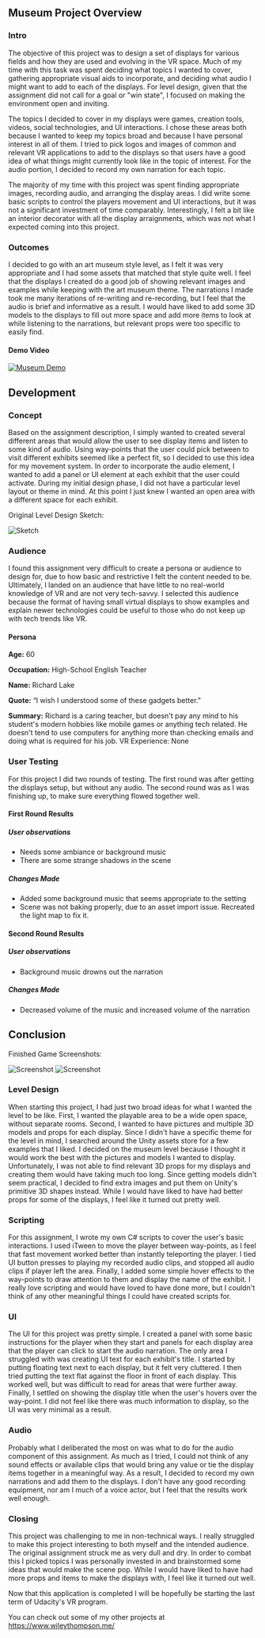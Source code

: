 ## Museum Project Overview

### Intro
The objective of this project was to design a set of displays for various fields and how they are used and evolving in the VR space.  Much of my time with this task was spent deciding what topics I wanted to cover, gathering appropriate visual aids to incorporate, and deciding what audio I might want to add to each of the displays.  For level design, given that the assignment did not call for a goal or "win state", I focused on making the environment open and inviting.      

The topics I decided to cover in my displays were games, creation tools, videos, social technologies, and UI interactions.  I chose these areas both because I wanted to keep my topics broad and because I have personal interest in all of them.  I tried to pick logos and images of common and relevant VR applications to add to the displays so that users have a good idea of what things might currently look like in the topic of interest.  For the audio portion, I decided to record my own narration for each topic.

The majority of my time with this project was spent finding appropriate images, recording audio, and arranging the display areas.  I did write some basic scripts to control the players movement and UI interactions, but it was not a significant investment of time comparably.  Interestingly, I felt a bit like an interior decorator with all the display arraignments, which was not what I expected coming into this project.     


### Outcomes
I decided to go with an art museum style level, as I felt it was very appropriate and I had some assets that matched that style quite well.  I feel that the displays I created do a good job of showing relevant images and examples while keeping with the art museum theme.  The narrations I made took me many iterations of re-writing and re-recording, but I feel that the audio is brief and informative as a result.  I would have liked to add some 3D models to the displays to fill out more space and add more items to look at while listening to the narrations, but relevant props were too specific to easily find.  

#### Demo Video
[![Museum Demo](https://github.com/jthom330/VR-Info-Booths/blob/master/VR-Info-Booths/Screenshots/Room.png)](https://youtu.be/kHp_4z3tXe8)

## Development

### Concept
Based on the assignment description, I simply wanted to created several different areas that would allow the user to see display items and listen to some kind of audio.  Using way-points that the user could pick between to visit different exhibits seemed like a perfect fit, so I decided to use this idea for my movement system.  In order to incorporate the audio element, I wanted to add a panel or UI element at each exhibit that the user could activate.  During my initial design phase, I did not have a particular level layout or theme in mind.  At this point I just knew I wanted an open area with a different space for each exhibit.

Original Level Design Sketch: 

![Sketch](https://github.com/jthom330/VR-Info-Booths/blob/master/VR-Info-Booths/Screenshots/sketch.png "Level Sketch")

### Audience
I found this assignment very difficult to create a persona or audience to design for, due to how basic and restrictive I felt the content needed to be.  Ultimately, I landed on an audience that have little to no real-world knowledge of VR and are not very tech-savvy.  I selected this audience because the format of having small virtual displays to show examples and explain newer technologies could be useful to those who do not keep up with tech trends like VR.

#### Persona
**Age:** 60

**Occupation:** High-School English Teacher

**Name:** Richard Lake

**Quote:** “I wish I understood some of these gadgets better.”

**Summary:** Richard is a caring teacher, but doesn't pay any mind to his student's modern hobbies like mobile games or anything tech related. He doesn't tend to use computers for anything more than checking emails and doing what is required for his job.
VR Experience: None

### User Testing 
For this project I did two rounds of testing.  The first round was after getting the displays setup, but without any audio.  The second round was as I was finishing up, to make sure everything flowed together well.  

#### First Round Results 
##### User observations
* Needs some ambiance or background music
* There are some strange shadows in the scene

##### Changes Made
* Added some background music that seems appropriate to the setting
* Scene was not baking properly, due to an asset import issue.  Recreated the light map to fix it.

#### Second Round Results 
##### User observations
* Background music drowns out the narration

##### Changes Made
* Decreased volume of the music and increased volume of the narration

## Conclusion

Finished Game Screenshots:

![Screenshot](https://github.com/jthom330/VR-Info-Booths/blob/master/VR-Info-Booths/Screenshots/Social.png "Screenshot")
![Screenshot](https://github.com/jthom330/VR-Info-Booths/blob/master/VR-Info-Booths/Screenshots/Creation.png "Screenshot")

### Level Design
When starting this project, I had just two broad ideas for what I wanted the level to be like.  First, I wanted the playable area to be a wide open space, without separate rooms. Second, I wanted to have pictures and multiple 3D models and props for each display.  Since I didn't have a specific theme for the level in mind, I searched around the Unity assets store for a few examples that I liked.  I decided on the museum level because I thought it would work the best with the pictures and models I wanted to display.  Unfortunately, I was not able to find relevant 3D props for my displays and creating them would have taking much too long.  Since getting models didn't seem practical, I decided to find extra images and put them on Unity's primitive 3D shapes instead.  While I would have liked to have had better props for some of the displays, I feel like it turned out pretty well.

### Scripting
For this assignment, I wrote my own C# scripts to cover the user's basic interactions.  I used iTween to move the player between way-points, as I feel that fast movement worked better than instantly teleporting the player.  I tied UI button presses to playing my recorded audio clips, and stopped all audio clips if player left the area.  Finally, I added some simple hover effects to the way-points to draw attention to them and display the name of the exhibit.  I really love scripting and would have loved to have done more, but I couldn't think of any other meaningful things I could have created scripts for.  

### UI
The UI for this project was pretty simple.  I created a panel with some basic instructions for the player when they start and panels for each display area that the player can click to start the audio narration.  The only area I struggled with was creating UI text for each exhibit's title.  I started by putting floating text next to each display, but it felt very cluttered.  I then tried putting the text flat against the floor in front of each display.  This worked well, but was difficult to read for areas that were further away.  Finally, I settled on showing the display title when the user's hovers over the way-point.  I did not feel like there was much information to display, so the UI was very minimal as a result.    

### Audio
Probably what I deliberated the most on was what to do for the audio component of this assignment.  As much as I tried, I could not think of any sound effects or available clips that would bring any value or tie the display items together in a meaningful way.  As a result, I decided to record my own narrations and add them to the displays.  I don't have any good recording equipment, nor am I much of a voice actor, but I feel that the results work well enough.  

### Closing 
This project was challenging to me in non-technical ways.  I really struggled to make this project interesting to both myself and the intended audience.  The original assignment struck me as very dull and dry.  In order to combat this I picked topics I was personally invested in and brainstormed some ideas that would make the scene pop.  While I would have liked to have had more props and items to make the displays with, I feel like it turned out well.  

Now that this application is completed I will be hopefully be starting the last term of Udacity's VR program.

You can check out some of my other projects at https://www.wileythompson.me/


